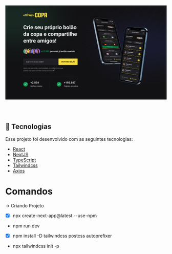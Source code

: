 <h1 align="center">
    <img alt="BolãoCopa" title="#copa" src="Web.png" width="700px" />
</h1>

<br>

## :rocket: Tecnologias

Esse projeto foi desenvolvido com as seguintes tecnologias:

- [React](https://pt-br.reactjs.org/)
- [NextJS](https://nextjs.org/)
- [TypeScript](https://www.typescriptlang.org/)
- [Tailwindcss](https://tailwindcss.com/)
- [Axios](https://github.com/axios/axios)

# Comandos

-> Criando Projeto

- [X] npx create-next-app@latest --use-npm

* npm run dev

- [X] npm install -D tailwindcss postcss autoprefixer

* npx tailwindcss init -p
